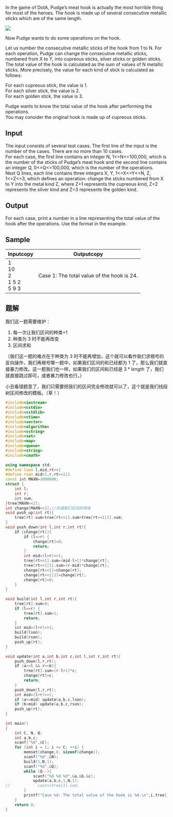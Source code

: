 In the game of DotA, Pudge’s meat hook is actually the most horrible thing for most of the heroes. The hook is made up of several consecutive metallic sticks which are of the same length.  
  

![](https://vj.csgrandeur.cn/06e06a8171aa23abddf26dca64f45d8c?v=1694941669)

  
  
Now Pudge wants to do some operations on the hook.  
  
Let us number the consecutive metallic sticks of the hook from 1 to N. For each operation, Pudge can change the consecutive metallic sticks, numbered from X to Y, into cupreous sticks, silver sticks or golden sticks.  
The total value of the hook is calculated as the sum of values of N metallic sticks. More precisely, the value for each kind of stick is calculated as follows:  
  
For each cupreous stick, the value is 1.  
For each silver stick, the value is 2.  
For each golden stick, the value is 3.  
  
Pudge wants to know the total value of the hook after performing the operations.  
You may consider the original hook is made up of cupreous sticks.  

## Input

The input consists of several test cases. The first line of the input is the number of the cases. There are no more than 10 cases.  
For each case, the first line contains an integer N, 1<=N<=100,000, which is the number of the sticks of Pudge’s meat hook and the second line contains an integer Q, 0<=Q<=100,000, which is the number of the operations.  
Next Q lines, each line contains three integers X, Y, 1<=X<=Y<=N, Z, 1<=Z<=3, which defines an operation: change the sticks numbered from X to Y into the metal kind Z, where Z=1 represents the cupreous kind, Z=2 represents the silver kind and Z=3 represents the golden kind.  

## Output

For each case, print a number in a line representing the total value of the hook after the operations. Use the format in the example.  

## Sample

|Inputcopy|Outputcopy|
|---|---|
|1<br>10<br>2<br>1 5 2<br>5 9 3|Case 1: The total value of the hook is 24.|


## 题解
我们这一题需要维护：
1. 每一次让我们区间的种类+1
2. 种类为 3 时不能再改变
3. 区间求和

（我们这一题的难点在于种类为 3 时不能再增加，这个就可以看作我们求根号的反向操作，我们再根号哪一题中，如果我们区间的和已经都为 1 了，那么我们就直接暴力修改。这一题我们也一样，如果我们的区间和已经是 $3*length$ 了，我们就直接跳过即可，或者暴力修改也行。）

小丑看错题意了，我们只需要把我们的区间完全修改就可以了，这个就是我们线段树区间修改的模板。（草！）

```cpp
#include<iostream>
#include<cstdio>
#include<cstdlib>
#include<ctime>
#include<vector>
#include<algorithm>
#include<cstring>
#include<set>
#include<map>
#include<queue>
#include<string>
#include<cmath>
 
using namespace std;
#define lson l,mid,rt<<1
#define rson mid+1,r,rt<<1|1
const int MAXN=1000000;
struct {
    int l;
    int r;
    int sum;
}tree[MAXN<<2];
int change[MAXN<<2];//存储我们区间的等级
void push_up(int rt){
    tree[rt].sum=tree[rt<<1].sum+tree[rt<<1|1].sum;
}
void push_down(int l,int r,int rt){
    if (change[rt]){
        if (l==r) {
            change[rt]=0;
            return;
        }
        int mid=(l+r)>>1;
        tree[rt<<1].sum=(mid-l+1)*change[rt];
        tree[rt<<1|1].sum=(r-mid)*change[rt];
        change[rt<<1]=change[rt];
        change[rt<<1|1]=change[rt];
        change[rt]=0;
    }
}
 
void build(int l,int r,int rt){
    tree[rt].sum=0;
    if (l==r) {
        tree[rt].sum=1;
        return;
    }
    int mid=(l+r)>>1;
    build(lson);
    build(rson);
    push_up(rt);
}
 
void update(int a,int b,int c,int l,int r,int rt){
    push_down(l,r,rt);
    if (a<=l && r<=b){
        tree[rt].sum=(r-l+1)*c;
        change[rt]=c;
        return;
    }
    push_down(l,r,rt);
    int mid=(l+r)>>1;
    if (a<=mid) update(a,b,c,lson);
    if (b>mid) update(a,b,c,rson);
    push_up(rt);
}
 
int main()
{
    int C, N, Q;
    int a,b,c;
    scanf("%d",&C);
    for (int i = 1; i <= C; ++i) {
        memset(change,0, sizeof(change));
        scanf("%d",&N);
        build(1,N,1);
        scanf("%d",&Q);
        while (Q--){
            scanf("%d %d %d",&a,&b,&c);
            update(a,b,c,1,N,1);
//            cout<<tree[1].sum;
        }
        printf("Case %d: The total value of the hook is %d.\n",i,tree[1].sum);
    }
    return 0;
}
```